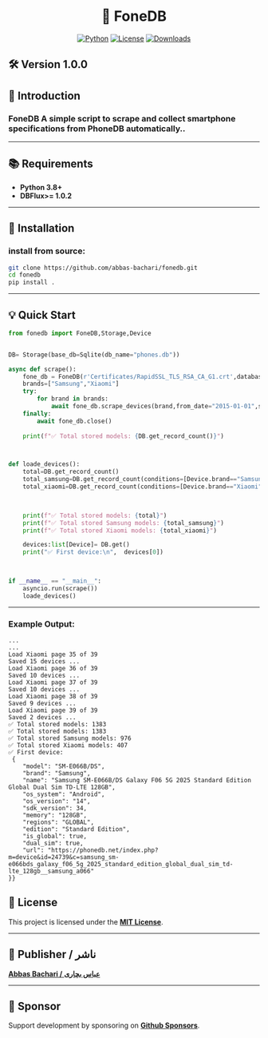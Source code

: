 <h1 align="center">🚀 FoneDB</h1>

<p align="center">
<a href="https://github.com/abbas-bachari/fonedb"><img src="https://img.shields.io/badge/Python%20-3.8+-green?style=plastic&logo=Python" alt="Python"></a>
<a href="https://pypi.org/project/fonedb/"><img src="https://img.shields.io/pypi/l/fonedb?style=plastic" alt="License"></a>
<a href="https://pepy.tech/project/fonedb"><img src="https://pepy.tech/badge/fonedb?style=flat-plastic" alt="Downloads"></a>
</p>

## 🛠️ Version 1.0.0

## 🌟 **Introduction**

### **FoneDB** A simple script to scrape and collect smartphone specifications from PhoneDB automatically..  

---

## 📚 **Requirements**

* **Python 3.8+**
* **DBFlux>= 1.0.2**

---


## 🔧 **Installation**

### install from source:

```bash
git clone https://github.com/abbas-bachari/fonedb.git
cd fonedb
pip install .
```

---


## 💡 **Quick Start**

```python
from fonedb import FoneDB,Storage,Device


DB= Storage(base_db=Sqlite(db_name="phones.db"))

async def scrape():
    fone_db = FoneDB(r'Certificates/RapidSSL_TLS_RSA_CA_G1.crt',database=DB)
    brands=["Samsung","Xiaomi"]
    try:
        for brand in brands:
            await fone_db.scrape_devices(brand,from_date="2015-01-01",sleep_time=3,start_index=0)
    finally:
        await fone_db.close()
    
    print(f"✅ Total stored models: {DB.get_record_count()}")



def loade_devices():
    total=DB.get_record_count()
    total_samsung=DB.get_record_count(conditions=[Device.brand=="Samsung"])
    total_xiaomi=DB.get_record_count(conditions=[Device.brand=="Xiaomi"])
    


    print(f"✅ Total stored models: {total}")
    print(f"✅ Total stored Samsung models: {total_samsung}")
    print(f"✅ Total stored Xiaomi models: {total_xiaomi}")

    devices:list[Device]= DB.get()
    print("✅ First device:\n",  devices[0])
    


if __name__ == "__main__":
    asyncio.run(scrape())
    loade_devices()

```

---

### Example Output:

```
...
...
Load Xiaomi page 35 of 39
Saved 15 devices ...
Load Xiaomi page 36 of 39
Saved 10 devices ...
Load Xiaomi page 37 of 39
Saved 10 devices ...
Load Xiaomi page 38 of 39
Saved 9 devices ...
Load Xiaomi page 39 of 39
Saved 2 devices ...
✅ Total stored models: 1383
✅ Total stored models: 1383
✅ Total stored Samsung models: 976
✅ Total stored Xiaomi models: 407
✅ First device:
 {
    "model": "SM-E066B/DS",
    "brand": "Samsung",
    "name": "Samsung SM-E066B/DS Galaxy F06 5G 2025 Standard Edition Global Dual Sim TD-LTE 128GB",
    "os_system": "Android",
    "os_version": "14",
    "sdk_version": 34,
    "memory": "128GB",
    "regions": "GLOBAL",
    "edition": "Standard Edition",
    "is_global": true,
    "dual_sim": true,
    "url": "https://phonedb.net/index.php?m=device&id=24739&c=samsung_sm-e066bds_galaxy_f06_5g_2025_standard_edition_global_dual_sim_td-lte_128gb__samsung_a066"
}}

```

## 📜 **License**

This project is licensed under the **[MIT License](LICENSE)**.

---

## 👤 **Publisher / ناشر**

**[Abbas Bachari / عباس بچاری](https://github.com/abbas-bachari)**

---

## 💖 **Sponsor**

Support development by sponsoring on **[Github Sponsors](https://github.com/sponsors/abbas-bachari)**.
